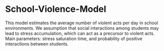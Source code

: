 # School-Violence-Model
This model estimates the average number of violent acts per day in school environments. We assumption that social interactions among students may lead to stress accumulation, which can act as a precursor to violent acts. Main parameters: stress saturation time, and probability of positive interactions between students.
